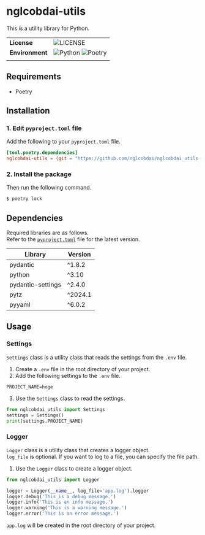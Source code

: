 # nglcobdai-utils

This is a utility library for Python.

|                 |                                                                                                                                                                          |
| --------------- | ------------------------------------------------------------------------------------------------------------------------------------------------------------------------ |
| **License**     | ![LICENSE](https://img.shields.io/badge/license-MIT-blue.svg?style=flat)                                                                                                 |
| **Environment** | ![Python](https://img.shields.io/badge/-Python_3.10-F9DC3E.svg?logo=python&style=flat) ![Poetry](https://img.shields.io/badge/-Poetry-2c2d72.svg?logo=python&style=flat) |
|                 |

## Requirements

- Poetry

## Installation

### 1. Edit `pyproject.toml` file

Add the following to your `pyproject.toml` file.

```toml
[tool.poetry.dependencies]
nglcobdai-utils = {git = "https://github.com/nglcobdai/nglcobdai_utils.git", tag = "v0.0.1"}

```

### 2. Install the package

Then run the following command.

```sh
$ poetry lock
```

## Dependencies

Required libraries are as follows.  
Refer to the [`pyproject.toml`](pyproject.toml) file for the latest version.

| Library           | Version |
| ----------------- | ------- |
| pydantic          | ^1.8.2  |
| python            | ^3.10   |
| pydantic-settings | ^2.4.0  |
| pytz              | ^2024.1 |
| pyyaml            | ^6.0.2  |

## Usage

### Settings

`Settings` class is a utility class that reads the settings from the `.env` file.

1. Create a `.env` file in the root directory of your project.
2. Add the following settings to the `.env` file.

```.env
PROJECT_NAME=hoge
```

3. Use the `Settings` class to read the settings.

```py
from nglcobdai_utils import Settings
settings = Settings()
print(settings.PROJECT_NAME)
```

### Logger

`Logger` class is a utility class that creates a logger object.  
`log_file` is optional. If you want to log to a file, you can specify the file path.

1. Use the `Logger` class to create a logger object.

```python
from nglcobdai_utils import Logger

logger = Logger(__name__, log_file='app.log').logger
logger.debug('This is a debug message.')
logger.info('This is an info message.')
logger.warning('This is a warning message.')
logger.error('This is an error message.')
```

`app.log` will be created in the root directory of your project.
